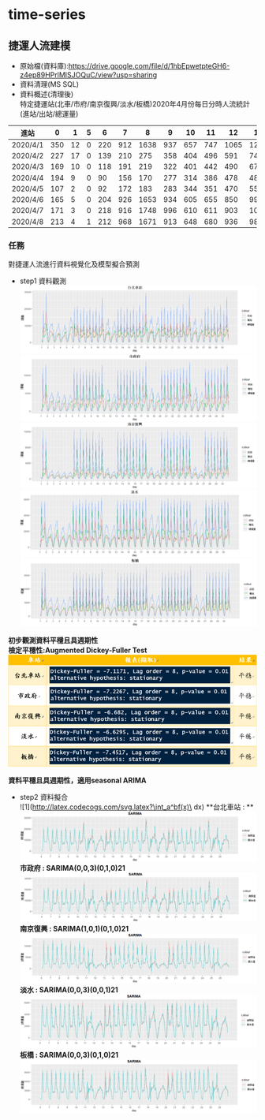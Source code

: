 # time-series
## 捷運人流建模

* 原始檔(資料庫):https://drive.google.com/file/d/1hbEpwetpteGH6-z4ep89HPrlMISJOQuC/view?usp=sharing
* 資料清理(MS SQL)
* 資料概述(清理後)<br>
特定捷運站(北車/市府/南京復興/淡水/板橋)2020年4月份每日分時人流統計(進站/出站/總運量)

| 進站       | 0   | 1  | 5 | 6   | 7   | 8    | 9   | 10  | 11  | 12   | 13   | 14   | 15   | 16   | 17   | 18   | 19   | 20   | 21   | 22   | 23  | 總計 |
|----------|-----|----|---|-----|-----|------|-----|-----|-----|------|------|------|------|------|------|------|------|------|------|------|-----|-------|
| 2020/4/1 | 350 | 12 | 0 | 220 | 912 | 1638 | 937 | 657 | 747 | 1065 | 1221 | 1274 | 1263 | 1484 | 2953 | 7378 | 5162 | 2716 | 2308 | 1724 | 713 | 34734 |
| 2020/4/2 | 227 | 17 | 0 | 139 | 210 | 275  | 358 | 404 | 496 | 591  | 740  | 784  | 833  | 828  | 1069 | 1186 | 928  | 924  | 1021 | 870  | 387 | 12287 |
| 2020/4/3 | 169 | 10 | 0 | 118 | 191 | 219  | 322 | 401 | 442 | 490  | 674  | 770  | 646  | 802  | 1022 | 1002 | 851  | 772  | 865  | 801  | 378 | 10945 |
| 2020/4/4 | 194 | 9  | 0 | 90  | 156 | 170  | 277 | 314 | 386 | 478  | 487  | 599  | 591  | 675  | 862  | 864  | 753  | 687  | 793  | 709  | 336 | 9430  |
| 2020/4/5 | 107 | 2  | 0 | 92  | 172 | 183  | 283 | 344 | 351 | 470  | 558  | 691  | 672  | 707  | 892  | 794  | 713  | 699  | 720  | 549  | 253 | 9252  |
| 2020/4/6 | 165 | 5  | 0 | 204 | 926 | 1653 | 934 | 605 | 655 | 850  | 994  | 958  | 1129 | 1382 | 2827 | 7881 | 5708 | 2724 | 2031 | 1353 | 413 | 33397 |
| 2020/4/7 | 171 | 3  | 0 | 218 | 916 | 1748 | 996 | 610 | 611 | 903  | 1002 | 1058 | 1096 | 1288 | 2851 | 7697 | 5318 | 2668 | 2149 | 1406 | 528 | 33237 |
| 2020/4/8 | 213 | 4  | 1 | 212 | 968 | 1671 | 913 | 648 | 680 | 936  | 987  | 1093 | 1078 | 1231 | 3006 | 7573 | 5128 | 2637 | 2187 | 1509 | 540 | 33215 |

### 任務
對捷運人流進行資料視覺化及模型擬合預測

* step1 資料觀測<br>
![](北車.png)
![](市府.png)
![](南京復興.png)
![](淡水.png)
![](板橋.png)

**初步觀測資料平穩且具週期性**<br>
**檢定平穩性:Augmented Dickey-Fuller Test**
![](平穩性檢定.png)

**資料平穩且具週期性，適用seasonal ARIMA**

* step2 資料擬合<br>
![1](http://latex.codecogs.com/svg.latex?\int_a^bf(x)\ dx)
**台北車站 :   ** <br>
![](北車擬合.png)
**市政府 : SARIMA(0,0,3)(0,1,0)21**<br>
![](市府擬合.png)
**南京復興 : SARIMA(1,0,1)(0,1,0)21**<br>
![](南京復興擬合.png)
**淡水 : SARIMA(0,0,3)(0,0,1)21**<br>
![](淡水擬合.png)
**板橋 : SARIMA(0,0,3)(0,1,0)21**<br>
![](板橋擬合.png)

 

